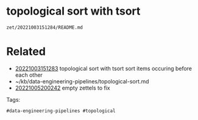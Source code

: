 # topological sort with tsort

` zet/20221003151284/README.md `

# Related

- [20221003151283](/zet/20221003151283/README.md) topological sort with tsort sort items occuring before each other
- ~/kb/data-engineering-pipelines/topological-sort.md
- [20221005200242](/zet/20221005200242/README.md) empty zettels to fix

Tags:

    #data-engineering-pipelines #topological 
